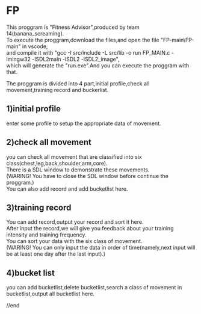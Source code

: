 # FP

This proggram is "Fitness Advisor",produced by team 14(banana\_screaming).  
To execute the proggram,download the files,and open the file "FP-main\\FP-main" in vscode,  
and compile it with "gcc -I src/include -L src/lib -o run FP\_MAIN.c -lmingw32 -lSDL2main -lSDL2 -lSDL2\_image",  
which will generate the "run.exe".And you can execute the proggram with that.

The proggram is divided into 4 part,initial profile,check all movement,training record and buckerlist.

## 1)initial profile

enter some profile to setup the appropriate data of movement.

## 2)check all movement

you can check all movement that are classified into six class(chest,leg,back,shoulder,arm,core).  
There is a SDL window to demonstrate these movements.  
(WARING! You have to close the SDL window before continue the proggram.)  
You can also add record and add bucketlist here.

## 3)training record

You can add record,output your record and sort it here.  
After input the record,we will give you feedback about your training intensity and training frequency.  
You can sort your data with the six class of movement.  
(WARING! You can only input the data in order of time(namely,next input will be at least one day after the last input).)

## 4)bucket list

you can add bucketlist,delete bucketlist,search a class of movement in bucketlist,output all bucketlist here.

//end


